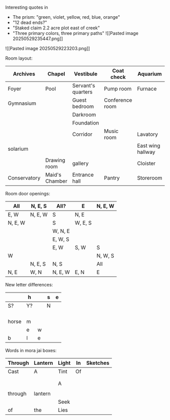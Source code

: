 Interesting quotes in
- The prism: "green, violet, yellow, red, blue, orange"
- "12 dead ends?"
- "Staked claim 2.2 acre plot east of creek"
- "Three primary colors, three primary paths"
![[Pasted image 20250529235447.png]]

![[Pasted image 20250529223203.png]]

Room layout:

| Archives     | Chapel         | Vestibule          | Coat check      | Aquarium          |
| ------------ | -------------- | ------------------ | --------------- | ----------------- |
| Foyer        | Pool           | Servant's quarters | Pump room       | Furnace           |
| Gymnasium    |                | Guest bedroom      | Conference room |                   |
|              |                | Darkroom           |                 |                   |
|              |                | Foundation         |                 |                   |
|              |                | Corridor           | Music room      | Lavatory          |
| solarium     |                |                    |                 | East wing hallway |
|              | Drawing room   | gallery            |                 | Cloister          |
| Conservatory | Maid's Chamber | Entrance hall      | Pantry          | Storeroom         |
Room door openings:

| All     | N, E, S | All?    | E       | N, E, W |
| ------- | ------- | ------- | ------- | ------- |
| E, W    | N, E, W | S       | N, E    |         |
| N, E, W |         | S       | W, E, S |         |
|         |         | W, N, E |         |         |
|         |         | E, W, S |         |         |
|         |         | E, W    | S, W    | S       |
| W       |         |         |         | N, W, S |
|         | N, E, S | N, S    |         | All     |
| N, E    | W, N    | N, E, W | E, N    | E       |

New letter differences:

|       | h   |     | s   | e   |
| ----- | --- | --- | --- | --- |
| S?    | Y?  |     | N   |     |
|       |     |     |     |     |
|       |     |     |     |     |
|       |     |     |     |     |
|       |     |     |     |     |
| horse | m   |     |     |     |
|       | e   | w   |     |     |
| b     | l   | e   |     |     |
Words in mora jai boxes:

| Through | Lantern | Light | In  | Sketches |
| ------- | ------- | ----- | --- | -------- |
| Cast    | A       | Tint  | Of  |          |
|         |         |       |     |          |
|         |         |       |     |          |
|         |         | A     |     |          |
|         |         |       |     |          |
| through | lantern |       |     |          |
|         |         | Seek  |     |          |
| of      | the     | Lies  |     |          |
